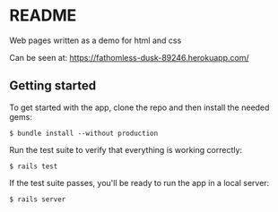 # README

Web pages written as a demo for html and css

Can be seen at: https://fathomless-dusk-89246.herokuapp.com/

## Getting started

To get started with the app, clone the repo and then install the needed gems:

```
$ bundle install --without production
```

Run the test suite to verify that everything is working correctly:

```
$ rails test
```

If the test suite passes, you'll be ready to run the app in a local server:

```
$ rails server
```
